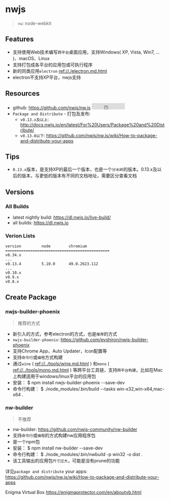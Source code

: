 # nwjs

> `nw`: node-webkit


## Features 

* 支持使用Web技术编写`跨平台`桌面应用，支持Windows( XP, Vista, Win7, ... )、macOS、Linux
* 支持打包成各平台的应用包或可执行程序
* 新的同类应用`electron` <ref://./electron.md.html>
* electron不支持XP平台，nwjs支持 

## Resources

* github: <https://github.com/nwjs/nw.js> <iframe src="http://258i.com/gbtn.html?user=nwjs&repo=nw.js&type=star&count=true" frameborder="0" scrolling="0" width="105px" height="20px"></iframe>
* `Package and Distribute` - 打包及发布: 
    * `v0.13.x及以上`: <http://docs.nwjs.io/en/latest/For%20Users/Package%20and%20Distribute/>
    * `v0.13.0以下`: <https://github.com/nwjs/nw.js/wiki/How-to-package-and-distribute-your-apps>


## Tips

* `0.13.x`版本，是支持XP的最后一个版本，也是一个`分水岭`的版本。0.13.x及以后的版本，与更低的版本有不同的文档地址，需要区分查看文档



## Versions

### All Builds

* latest nightly build: <https://dl.nwjs.io/live-build/>
* all builds: <https://dl.nwjs.io>

### Verion Lists

    version         node        chromium
    ==============================================
    v0.34.x
    ...
    v0.13.4         5.10.0      49.0.2623.112
    ...
    v0.10.x
    v0.9.x
    v0.8.x



## Create Package

### nwjs-builder-phoenix

> 推荐的方式

* 新引入的方式，参考electron的方式，也是`推荐`的方式
* `nwjs-builder-phoenix`: <https://github.com/evshiron/nwjs-builder-phoenix>
* 支持Chrome App，Auto Updater，Icon配置等
* 支持`命令行`或`编程`方式构建
* 通过`wine` ( <ref://../tools/wine.md.html> ) 和`mono` ( <ref://../tools/mono.md.html> ) 等跨平台工具链，支持`跨平台构建`，比如在Mac上构建适用于windows/linux平台的应用包
* 安装：
        $ npm install nwjs-builder-phoenix --save-dev
* 命令行构建：
        $ ./node_modules/.bin/build --tasks win-x32,win-x64,mac-x64 .




### nw-builder

> 不推荐

* nw-builder: <https://github.com/nwjs-community/nw-builder>
* 支持`命令行`或`编程`的方式构建nw应用程序包
* 是一个npm包
* 安装：
        $ npm install nw-builder --save-dev
* 命令行构建：
        $ ./node_modules/.bin/nwbuild -p win32 -o dist .
* 该工具输出的应用包`尺寸过大`，可能是没有prune的功能



详见`package and distribute` your apps: <https://github.com/nwjs/nw.js/wiki/How-to-package-and-distribute-your-apps>

Enigma Virtual Box <https://enigmaprotector.com/en/aboutvb.html>



